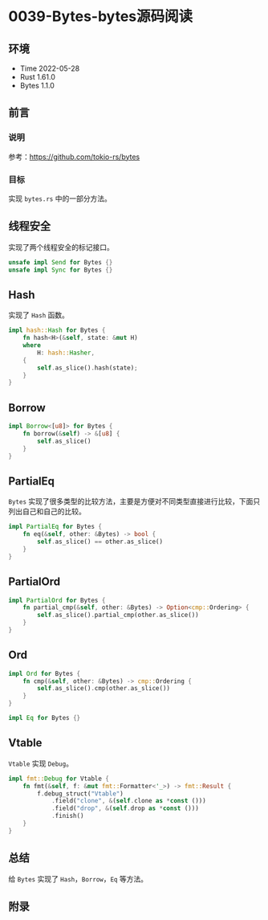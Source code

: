 # 0039-Bytes-bytes源码阅读

## 环境

- Time 2022-05-28
- Rust 1.61.0
- Bytes 1.1.0

## 前言

### 说明

参考：<https://github.com/tokio-rs/bytes>

### 目标

实现 `bytes.rs` 中的一部分方法。

## 线程安全

实现了两个线程安全的标记接口。

```rust
unsafe impl Send for Bytes {}
unsafe impl Sync for Bytes {}
```

## Hash

实现了 `Hash` 函数。

```rust
impl hash::Hash for Bytes {
    fn hash<H>(&self, state: &mut H)
    where
        H: hash::Hasher,
    {
        self.as_slice().hash(state);
    }
}
```

## Borrow

```rust
impl Borrow<[u8]> for Bytes {
    fn borrow(&self) -> &[u8] {
        self.as_slice()
    }
}
```

## PartialEq

`Bytes` 实现了很多类型的比较方法，主要是方便对不同类型直接进行比较，下面只列出自己和自己的比较。

```rust
impl PartialEq for Bytes {
    fn eq(&self, other: &Bytes) -> bool {
        self.as_slice() == other.as_slice()
    }
}
```

## PartialOrd

```rust
impl PartialOrd for Bytes {
    fn partial_cmp(&self, other: &Bytes) -> Option<cmp::Ordering> {
        self.as_slice().partial_cmp(other.as_slice())
    }
}
```

## Ord

```rust
impl Ord for Bytes {
    fn cmp(&self, other: &Bytes) -> cmp::Ordering {
        self.as_slice().cmp(other.as_slice())
    }
}

impl Eq for Bytes {}
```

## Vtable

`Vtable` 实现 `Debug`。

```rust
impl fmt::Debug for Vtable {
    fn fmt(&self, f: &mut fmt::Formatter<'_>) -> fmt::Result {
        f.debug_struct("Vtable")
            .field("clone", &(self.clone as *const ()))
            .field("drop", &(self.drop as *const ()))
            .finish()
    }
}
```

## 总结

给 `Bytes` 实现了 `Hash`，`Borrow`，`Eq` 等方法。

## 附录

